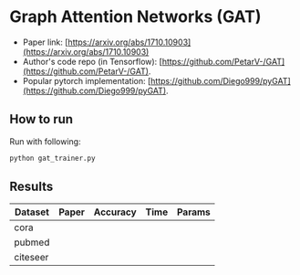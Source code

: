 Graph Attention Networks (GAT)
============

- Paper link: [https://arxiv.org/abs/1710.10903](https://arxiv.org/abs/1710.10903)
- Author's code repo (in Tensorflow):
  [https://github.com/PetarV-/GAT](https://github.com/PetarV-/GAT).
- Popular pytorch implementation:
  [https://github.com/Diego999/pyGAT](https://github.com/Diego999/pyGAT).


How to run
----------

Run with following:

```bash
python gat_trainer.py
```


Results
-------

| Dataset | Paper | Accuracy | Time | Params |
| ---- | ---- | ---- | ---- | ---- |
| cora | 
| pubmed | 
| citeseer | 
